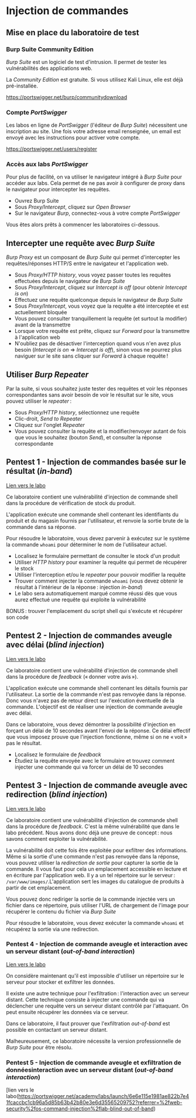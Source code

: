 # Injection de commandes

## Mise en place du laboratoire de test

### Burp Suite Community Edition

_Burp Suite_ est un logiciel de test d'intrusion. Il permet de tester les vulnérabilités des applications web.

La _Community Edition_ est gratuite. Si vous utilisez Kali Linux, elle est déjà pré-installée.

https://portswigger.net/burp/communitydownload

### Compte _PortSwigger_

Les labos en ligne de _PortSwigger_ (l'éditeur de _Burp Suite_) nécessitent une inscription au site. Une fois votre adresse email renseignée, un email est envoyé avec les instructions pour activer votre compte.

https://portswigger.net/users/register

### Accès aux labs _PortSwigger_

Pour plus de facilité, on va utiliser le navigateur intégré à _Burp Suite_ pour accéder aux labs. Cela permet de ne pas avoir à configurer de proxy dans le navigateur pour intercepter les requêtes.

- Ouvrez Burp Suite
- Sous _Proxy/Intercept_, cliquez sur _Open Browser_
- Sur le navigateur _Burp_, connectez-vous à votre compte _PortSwigger_

Vous êtes alors prêts à commencer les laboratoires ci-dessous.

## Intercepter une requête avec _Burp Suite_

_Burp Proxy_ est un composant de _Burp Suite_ qui permet d'intercepter les requêtes/réponses HTTP/S entre le navigateur et l'application web.

- Sous _Proxy/HTTP history_, vous voyez passer toutes les requêtes effectuées depuis le navigateur de _Burp Suite_
- Sous _Proxy/Intercept_, cliquez sur _Intercept is off_ (pour obtenir _Intercept is on_)
- Effectuez une requête quelconque depuis le navigateur de _Burp Suite_
- Sous _Proxy/Intercept_, vous voyez que la requête a été interceptée et est actuellement bloquée
- Vous pouvez consulter tranquillement la requête (et surtout la modifier) avant de la transmettre
- Lorsque votre requête est prête, cliquez sur _Forward_ pour la transmettre à l'application web
- N'oubliez pas de désactiver l'interception quand vous n'en avez plus besoin (_Intercept is on_ => _Intercept is off_), sinon vous ne pourrez plus naviguer sur le site sans cliquer sur _Forward_ à chaque requête !

## Utiliser _Burp Repeater_

Par la suite, si vous souhaitez juste tester des requêtes et voir les réponses correspondantes sans avoir besoin de voir le résultat sur le site, vous pouvez utiliser le _repeater_ :

- Sous _Proxy/HTTP history_, sélectionnez une requête
- Clic-droit, _Send to Repeater_
- Cliquez sur l'onglet _Repeater_
- Vous pouvez consulter la requête et la modifier/renvoyer autant de fois que vous le souhaitez (bouton _Send_), et consulter la réponse correspondante

## Pentest 1 - Injection de commandes basée sur le résultat (_in-band_)

[Lien vers le labo](https://0a9f0055030272848322c9db00f200f9.web-security-academy.net)

Ce laboratoire contient une vulnérabilité d'injection de commande shell dans la procédure de vérification de stock du produit.

L'application exécute une commande shell contenant les identifiants du produit et du magasin fournis par l'utilisateur, et renvoie la sortie brute de la commande dans sa réponse.

Pour résoudre le laboratoire, vous devez parvenir à exécutez sur le système la commande `whoami` pour déterminer le nom de l'utilisateur actuel.

- Localisez le formulaire permettant de consulter le stock d'un produit
- Utiliser _HTTP history_ pour examiner la requête qui permet de récupérer le stock
- Utiliser l'interception et/ou le _repeater_ pour pouvoir modifier la requête
- Trouver comment injecter la commande `whoami` (vous devez obtenir le résultat à l'intérieur de la réponse : injection _in-band_)
- Le labo sera automatiquement marqué comme réussi dès que vous aurez effectué une requête qui exploite la vulnérabilité

BONUS : trouver l'emplacement du script shell qui s'exécute et récupérer son code

## Pentest 2 - Injection de commandes aveugle avec délai (_blind injection_)

[Lien vers le labo](https://portswigger.net/academy/labs/launch/28bda028c1ba840a8f4fccaaad3739fdc8d8e2d195f348c0db992cbcd6971cbf?referrer=%2fweb-security%2fos-command-injection%2flab-blind-time-delays)

Ce laboratoire contient une vulnérabilité d'injection de commande shell dans la procédure de _feedback_ (« donner votre avis »).

L'application exécute une commande shell contenant les détails fournis par l'utilisateur. La sortie de la commande n'est pas renvoyée dans la réponse. Donc vous n'avez pas de retour direct sur l'exécution éventuelle de la commande. L'objectif est de réaliser une injection de commande aveugle avec délai.

Dans ce laboratoire, vous devez démontrer la possibilité d'injection en forçant un délai de 10 secondes avant l'envoi de la réponse. Ce délai effectif que vous imposez prouve que l'injection fonctionne, même si on ne « voit » pas le résultat.

- Localisez le formulaire de _feedback_
- Étudiez la requête envoyée avec le formulaire et trouvez comment injecter une commande qui va forcer un délai de 10 secondes

## Pentest 3 - Injection de commande aveugle avec redirection (_blind injection_)

[Lien vers le labo](https://portswigger.net/academy/labs/launch/794c7ab29027c16b9a3fab84326c6f313a8af27a96f1833828edd38b26a4aca7?referrer=%2fweb-security%2fos-command-injection%2flab-blind-output-redirection)

Ce laboratoire contient une vulnérabilité d'injection de commande shell dans la procédure de _feedback_. C'est la même vulnérabilité que dans le labo précédent. Nous avons donc déjà une preuve de concept : nous savons comment exploiter la vulnérabilité.

La vulnérabilité doit cette fois être exploitée pour exfiltrer des informations. Même si la sortie d'une commande n'est pas renvoyée dans la réponse, vous pouvez utiliser la *redirection de sortie* pour capturer la sortie de la commande. Il vous faut pour cela un emplacement accessible en lecture et en écriture par l'application web. Il y a un tel répertoire sur le serveur : `/var/www/images/`.L'application sert les images du catalogue de produits à partir de cet emplacement.

Vous pouvez donc rediriger la sortie de la commande injectée vers un fichier dans ce répertoire, puis utiliser l'URL de chargement de l'image pour récupérer le contenu du fichier via _Burp Suite_

Pour résoudre le laboratoire, vous devez exécuter la commande `whoami` et récupérez la sortie via une redirection.

### Pentest 4 - Injection de commande aveugle et interaction avec un serveur distant (_out-of-band interaction_)

[Lien vers le labo]()

On considère maintenant qu'il est impossible d'utiliser un répertoire sur le serveur pour stocker et exfiltrer les données.

Il existe une autre technique pour l'exfiltration : l'interaction avec un serveur distant. Cette technique consiste à injecter une commande qui va déclencher une requête vers un serveur distant contrôlé par l'attaquant. On peut ensuite récupérer les données via ce serveur.

Dans ce laboratoire, il faut prouver que l'exfiltration _out-of-band_ est possible en contactant un serveur distant.

Malheureusement, ce laboratoire nécessite la version professionnelle de _Burp Suite_ pour être résolu.

### Pentest 5 - Injection de commande aveugle et exfiltration de donnéesinteraction avec un serveur distant (_out-of-band interaction_)

[lien vers le labo(https://portswigger.net/academy/labs/launch/6e6e115e1981ae822b7e41fcaccbc1cb96a5d85b63b42b80e3e6d35565209752?referrer=%2fweb-security%2fos-command-injection%2flab-blind-out-of-band)


